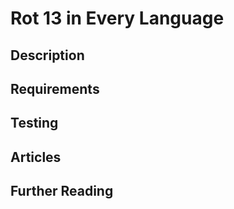 # Rot 13 in Every Language

## Description

## Requirements

## Testing

## Articles

## Further Reading